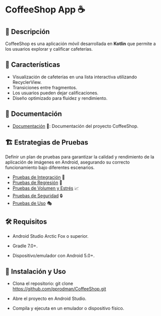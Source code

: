 # CoffeeShop App ☕

## 📌 Descripción
CoffeeShop es una aplicación móvil desarrollada en **Kotlin** que permite a los usuarios explorar y calificar cafeterías.

## 🚀 Características
- Visualización de cafeterías en una lista interactiva utilizando RecyclerView.
- Transiciones entre fragmentos.
- Los usuarios pueden dejar calificaciones.
- Diseño optimizado para fluidez y rendimiento.

## 📂 Documentación
- [Documentación](./DOCUMENTACION.md) 📖: Documentación del proyecto CoffeeShop.

## 🏗️ Estrategias de Pruebas
Definir un plan de pruebas para garantizar la calidad y rendimiento de la aplicación de imágenes en Android, asegurando su correcto funcionamiento bajo diferentes escenarios.

- [Pruebas de Integración](./PRUEBAS_INTEGRACION.md) 🧪
- [Pruebas de Regresión](./PRUEBAS_REGRESION.md) 🔄
- [Pruebas de Volumen y Estrés](./PRUEBAS_VOLUMEN_ESTRES.md) 📈
- [Pruebas de Seguridad](./PRUEBAS_SEGURIDAD.md) 🔒
- [Pruebas de Uso](./PRUEBAS_USO.md) 🎭

## 🛠️ Requisitos

- Android Studio Arctic Fox o superior.

- Gradle 7.0+.

- Dispositivo/emulador con Android 5.0+.

## 📝 Instalación y Uso

- Clona el repositorio: git clone https://github.com/pprodman/CoffeeShop.git

- Abre el proyecto en Android Studio.

- Compila y ejecuta en un emulador o dispositivo físico.
